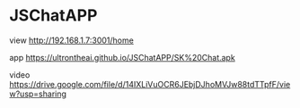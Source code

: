 # JSChatAPP
 view http://192.168.1.7:3001/home
 
 app https://ultrontheai.github.io/JSChatAPP/SK%20Chat.apk
 
 video https://drive.google.com/file/d/14IXLiVuOCR6JEbjDJhoMVJw88tdTTpfF/view?usp=sharing
